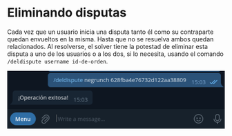 # Eliminando disputas

Cada vez que un usuario inicia una disputa tanto él como su contraparte quedan envueltos en la misma. Hasta que no se resuelva ambos quedan relacionados. Al resolverse, el solver tiene la potestad de eliminar esta disputa a uno de los usuarios o a los dos, si lo necesita, usando el comando 
`/deldispute username id-de-orden`.

![Eliminando una disputa Captura](./assets/images/deldispute.png)